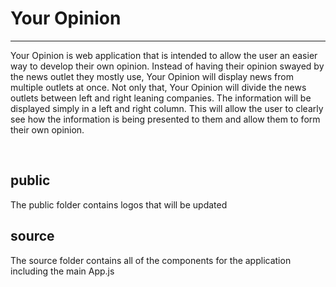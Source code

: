 # Your Opinion

---
Your Opinion is web application that is intended to allow the user an easier way to develop their own opinion. Instead of having their opinion swayed by the news outlet they mostly use, Your Opinion will display news from multiple outlets at once. Not only that, Your Opinion will divide the news outlets between left and right leaning companies. The information will be displayed simply in a left and right column. This will allow the user to clearly see how the information is being presented to them and allow them to form their own opinion.


<br>


## public

The public folder contains logos that will be updated


## source

The source folder contains all of the components for the application including the main App.js

